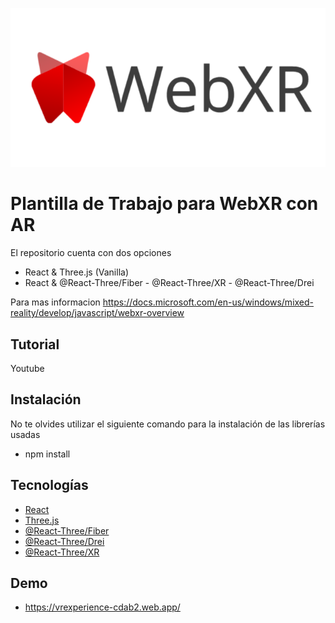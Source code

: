 ![WEBXRCover](public/cover.png)
# Plantilla de Trabajo para WebXR con AR
El repositorio cuenta con dos opciones

 - React & Three.js (Vanilla)
 - React & @React-Three/Fiber - @React-Three/XR - @React-Three/Drei
  
 Para mas informacion 
 https://docs.microsoft.com/en-us/windows/mixed-reality/develop/javascript/webxr-overview

## Tutorial
Youtube

## Instalación
No te olvides utilizar el siguiente comando para la instalación de las librerías usadas
- npm install


## Tecnologías 
- [React](https://es.reactjs.org/)
- [Three.js](https://threejs.org/)
- [@React-Three/Fiber](https://github.com/pmndrs/react-three-fiber)
- [@React-Three/Drei](https://github.com/pmndrs/drei)
- [@React-Three/XR](https://github.com/pmndrs/react-xr)

## Demo 
- https://vrexperience-cdab2.web.app/
